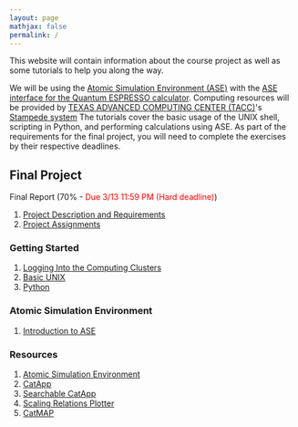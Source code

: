 ```yaml
---
layout: page
mathjax: false 
permalink: /
---
```


This website will contain information about the course project as well as some tutorials to help you along the way.

We will be using the [Atomic Simulation Environment (ASE)](https://wiki.fysik.dtu.dk/ase/) with the [ASE interface for the Quantum ESPRESSO calculator](http://github.com/vossjo/ase-espresso). Computing resources will be provided by [TEXAS ADVANCED COMPUTING CENTER (TACC)](https://www.tacc.utexas.edu)'s [Stampede system](https://portal.tacc.utexas.edu/user-guides/stampede) The tutorials cover the basic usage of the UNIX shell, scripting in Python, and performing calculations using ASE. As part of the requirements for the final project, you will need to complete the exercises by their respective deadlines.

## Final Project ##
Final Report (70% - <font color="red">Due 3/13 11:59 PM (Hard deadline)</font>)

1. [Project Description and Requirements](Project/)
2. [Project Assignments](Project_Assignments/)


### Getting Started ###

1. [Logging Into the Computing Clusters](Clusters/)
2. [Basic UNIX](UNIX/)
3. [Python](Python/)


### Atomic Simulation Environment ###

1. [Introduction to ASE](ASE/)

### Resources ###

1. [Atomic Simulation Environment](https://wiki.fysik.dtu.dk/ase/)
2. [CatApp](http://slac.stanford.edu/~strabo/catapp/catapp.htm)
3. [Searchable CatApp](http://web.stanford.edu/~ctsai89/cgi-bin/apps/katapp/search)
4. [Scaling Relations Plotter](http://web.stanford.edu/~ctsai89/cgi-bin/apps/katapp/plot)
3. [CatMAP](https://github.com/SUNCAT-Center/catmap)
